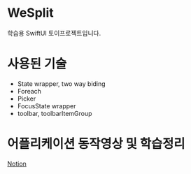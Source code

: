 # WeSplit
학습용 SwiftUI 토이프로젝트입니다.

# 사용된 기술
- State wrapper, two way biding
- Foreach
- Picker
- FocusState wrapper
- toolbar, toolbarItemGroup

# 어플리케이션 동작영상 및 학습정리
[Notion](https://cactus-snout-d26.notion.site/Project1-WeSplit-53acf23120c3430b99d79141b02d186b)
